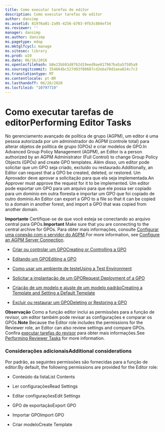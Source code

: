 ```yaml
---
title: Como executar tarefas de editor
description: Como executar tarefas de editor
author: dansimp
ms.assetid: 81976a01-2a95-4256-b703-9fb3c884ef34
ms.reviewer: ''
manager: dansimp
ms.author: dansimp
ms.pagetype: mdop
ms.mktglfcycl: manage
ms.sitesec: library
ms.prod: w10
ms.date: 06/16/2016
ms.openlocfilehash: b8e23bb91d8762d19eed9ae817967ba5a57505a9
ms.sourcegitcommit: 354664bc527d93f80687cd2eba70d1eea024c7c3
ms.translationtype: MT
ms.contentlocale: pt-BR
ms.lasthandoff: 06/26/2020
ms.locfileid: "10797719"
---
```

# <span data-ttu-id="eb3bb-103">Como executar tarefas de editor</span><span class="sxs-lookup"><span data-stu-id="eb3bb-103">Performing Editor Tasks</span></span>


<span data-ttu-id="eb3bb-104">No gerenciamento avançado de política de grupo (AGPM), um editor é uma pessoa autorizada por um administrador do AGPM (controle total) para alterar objetos de política de grupo (GPOs) e criar modelos de GPO.</span><span class="sxs-lookup"><span data-stu-id="eb3bb-104">In Advanced Group Policy Management (AGPM), an Editor is a person authorized by an AGPM Administrator (Full Control) to change Group Policy Objects (GPOs) and create GPO templates.</span></span> <span data-ttu-id="eb3bb-105">Além disso, um editor pode solicitar que um GPO seja criado, excluído ou restaurado.</span><span class="sxs-lookup"><span data-stu-id="eb3bb-105">Additionally, an Editor can request that a GPO be created, deleted, or restored.</span></span> <span data-ttu-id="eb3bb-106">Um Aprovador deve aprovar a solicitação para que ela seja implementada.</span><span class="sxs-lookup"><span data-stu-id="eb3bb-106">An Approver must approve the request for it to be implemented.</span></span> <span data-ttu-id="eb3bb-107">Um editor pode exportar um GPO para um arquivo para que ele possa ser copiado para um domínio em outra floresta e importar um GPO que foi copiado de outro domínio.</span><span class="sxs-lookup"><span data-stu-id="eb3bb-107">An Editor can export a GPO to a file so that it can be copied to a domain in another forest, and import a GPO that was copied from another domain.</span></span>

<span data-ttu-id="eb3bb-108">**Importante**  Certifique-se de que você esteja se conectando ao arquivo central para GPOs.</span><span class="sxs-lookup"><span data-stu-id="eb3bb-108">**Important** Make sure that you are connecting to the central archive for GPOs.</span></span> <span data-ttu-id="eb3bb-109">Para obter mais informações, consulte [Configurar uma conexão com o servidor do AGPM](configure-an-agpm-server-connection-agpm40.md).</span><span class="sxs-lookup"><span data-stu-id="eb3bb-109">For more information, see [Configure an AGPM Server Connection](configure-an-agpm-server-connection-agpm40.md).</span></span>

 

-   [<span data-ttu-id="eb3bb-110">Criar ou controlar um GPO</span><span class="sxs-lookup"><span data-stu-id="eb3bb-110">Creating or Controlling a GPO</span></span>](creating-or-controlling-a-gpo-agpm40-ed.md)

-   [<span data-ttu-id="eb3bb-111">Editando um GPO</span><span class="sxs-lookup"><span data-stu-id="eb3bb-111">Editing a GPO</span></span>](editing-a-gpo-agpm40.md)

-   [<span data-ttu-id="eb3bb-112">Como usar um ambiente de teste</span><span class="sxs-lookup"><span data-stu-id="eb3bb-112">Using a Test Environment</span></span>](using-a-test-environment.md)

-   [<span data-ttu-id="eb3bb-113">Solicitar a implantação de um GPO</span><span class="sxs-lookup"><span data-stu-id="eb3bb-113">Request Deployment of a GPO</span></span>](request-deployment-of-a-gpo-agpm40.md)

-   [<span data-ttu-id="eb3bb-114">Criação de um modelo e ajuste de um modelo padrão</span><span class="sxs-lookup"><span data-stu-id="eb3bb-114">Creating a Template and Setting a Default Template</span></span>](creating-a-template-and-setting-a-default-template-agpm40.md)

-   [<span data-ttu-id="eb3bb-115">Excluir ou restaurar um GPO</span><span class="sxs-lookup"><span data-stu-id="eb3bb-115">Deleting or Restoring a GPO</span></span>](deleting-or-restoring-a-gpo-agpm40.md)

<span data-ttu-id="eb3bb-116">**Observação**  Como a função editor inclui as permissões para a função de revisor, um editor também pode revisar as configurações e comparar os GPOs.</span><span class="sxs-lookup"><span data-stu-id="eb3bb-116">**Note** Because the Editor role includes the permissions for the Reviewer role, an Editor can also review settings and compare GPOs.</span></span> <span data-ttu-id="eb3bb-117">Confira [executar tarefas do revisor](performing-reviewer-tasks-agpm40.md) para obter mais informações.</span><span class="sxs-lookup"><span data-stu-id="eb3bb-117">See [Performing Reviewer Tasks](performing-reviewer-tasks-agpm40.md) for more information.</span></span>

 

### <span data-ttu-id="eb3bb-118">Considerações adicionais</span><span class="sxs-lookup"><span data-stu-id="eb3bb-118">Additional considerations</span></span>

<span data-ttu-id="eb3bb-119">Por padrão, as seguintes permissões são fornecidas para a função de editor:</span><span class="sxs-lookup"><span data-stu-id="eb3bb-119">By default, the following permissions are provided for the Editor role:</span></span>

-   <span data-ttu-id="eb3bb-120">Conteúdo da lista</span><span class="sxs-lookup"><span data-stu-id="eb3bb-120">List Contents</span></span>

-   <span data-ttu-id="eb3bb-121">Ler configurações</span><span class="sxs-lookup"><span data-stu-id="eb3bb-121">Read Settings</span></span>

-   <span data-ttu-id="eb3bb-122">Editar configurações</span><span class="sxs-lookup"><span data-stu-id="eb3bb-122">Edit Settings</span></span>

-   <span data-ttu-id="eb3bb-123">GPO de exportação</span><span class="sxs-lookup"><span data-stu-id="eb3bb-123">Export GPO</span></span>

-   <span data-ttu-id="eb3bb-124">Importar GPO</span><span class="sxs-lookup"><span data-stu-id="eb3bb-124">Import GPO</span></span>

-   <span data-ttu-id="eb3bb-125">Criar modelo</span><span class="sxs-lookup"><span data-stu-id="eb3bb-125">Create Template</span></span>

 

 





